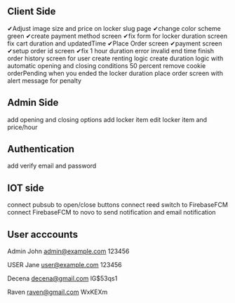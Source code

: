 ## Client Side

✔Adjust image size and price on locker slug page
✔change color scheme green
✔create payment method screen
✔fix form for locker duration screen fix cart duration and updatedTime
✔Place Order screen
✔payment screen
✔setup order id screen
✔fix 1 hour duration error invalid end time
finish order history screen for user
create renting logic
create duration logic with automatic opening and closing conditions 50 percent
remove cookie orderPending when you ended the locker duration
place order screen with alert message for penalty

## Admin Side

add opening and closing options
add locker item
edit locker item and price/hour

## Authentication

add verify email and password

## IOT side

connect pubsub to open/close buttons
connect reed switch to FirebaseFCM
connect FirebaseFCM to novo to send notification and email notification

## User acccounts

Admin
John
admin@example.com
123456

USER
Jane
user@example.com
123456

Decena
decena@gmail.com
lG$53qs1

Raven
raven@gmail.com
WxKEXm
